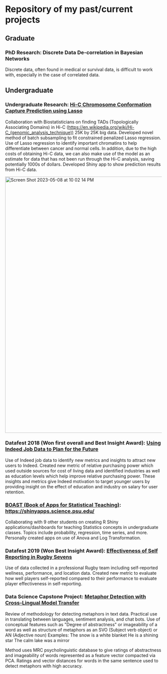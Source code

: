 # Repository of my past/current projects

## Graduate

### PhD Research: Discrete Data De-correlation in Bayesian Networks

Discrete data, often found in medical or survival data, is difficult to work with, especially in the case of correlated data.  

## Undergraduate

### Undergraduate Research: [Hi-C Chromosome Conformation Capture Prediction using Lasso](https://github.com/aclheexn1346/aclheexn1346.github.io/blob/main/HiC%20Presentation.pdf)

Collaboration with Biostatisticians on finding TADs (Topologically Associating Domains) in Hi-C (https://en.wikipedia.org/wiki/Hi-C_(genomic_analysis_technique)) 25K by 25K big data.  Developed novel method of batch subsampling to fit constrained penalized Lasso regression.  Use of Lasso regression to identify important chromatins to help differentiate between cancer and normal cells.  In addition, due to the high costs of obtaining Hi-C data, we can also make use of the model as an estimate for data that has not been run through the Hi-C analysis, saving potentially 1000s of dollars.  Developed Shiny app to show prediction results from Hi-C data.

<img width="822" alt="Screen Shot 2023-05-08 at 10 02 14 PM" src="https://user-images.githubusercontent.com/97409887/236998581-d3b30e09-d6a5-4d3e-9d45-bd7b3f0bd559.png">

### Datafest 2018 (Won first overall and Best Insight Award): [Using Indeed Job Data to Plan for the Future](https://github.com/aclheexn1346/aclheexn1346.github.io/blob/main/DataFest%20Presentation%20(1).pdf)

Use of Indeed job data to identify new metrics and insights to attract new users to Indeed.  Created new metric of relative purchasing power which used outside sources for cost of living data and identified industries as well as education levels which help improve relative purchasing power.  These insights and metrics give Indeed motivation to target younger users by providing insight on the effect of education and industry on salary for user retention.

### [BOAST (Book of Apps for Statistical Teaching)](https://shinyapps.science.psu.edu/): https://shinyapps.science.psu.edu/

Collaborating with 9 other students on creating R Shiny applications/dashboards for teaching Statistics concepts in undergraduate classes.  Topics include probability, regression, time series, and more.  Personally created apps on use of Anova and Log Transformation.

###  Datafest 2019 (Won Best Insight Award): [Effectiveness of Self Reporting in Rugby Sevens](https://github.com/aclheexn1346/aclheexn1346.github.io/blob/main/DataFest19.pdf)

Use of data collected in a professional Rugby team including self-reported wellness, performance, and location data.  Created new metric to evaluate how well players self-reported compared to their performance to evaluate player effectiveness in self-reporting.

### Data Science Capstone Project: [Metaphor Detection with Cross-Lingual Model Transfer](https://github.com/aclheexn1346/aclheexn1346.github.io/blob/main/Metaphor%20Presentation.pdf)

Review of methodology for detecting metaphors in text data.  Practical use in translating between languages, sentiment analysis, and chat bots.  Use of conceptual features such as "Degree of abstractness" or imageability of a word as well as structure of metaphors as an SVO (Subject verb object) or AN (Adjective noun)
Examples:
The snow is a white blanket
He is a shining star
The calm lake was a mirror

Method uses MRC psycholinguistic database to give ratings of abstractness and imageability of words represented as a feature vector compacted via PCA.  Ratings and vector distances for words in the same sentence used to detect metaphors with high accuracy.


